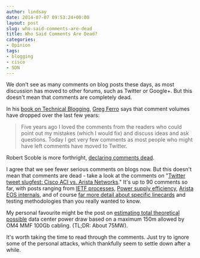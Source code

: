 ```yaml
---
author: lindsay
date: 2014-07-07 09:53:24+00:00
layout: post
slug: who-said-comments-are-dead
title: Who Said Comments Are Dead?
categories:
- Opinion
tags:
- blogging
- cisco
- SDN
---
```


We don't see as many comments on blog posts these days, as most discussion has moved to other forums, such as Twitter or Google+. But this doesn't mean that comments are completely dead.

In his [book on Technical Blogging](https://leanpub.com/Technical-Blogging-Writing-Arse-First), [Greg Ferro](http://etherealmind.com/) says that comment volumes have dropped over the last few years:

> Five years ago I loved the comments from the readers who could point out my mistakes (which I would fix) and discuss ideas and ask questions. Today I get very few comments as most people who might have left comments have moved to Twitter.

Robert Scoble is more forthright, [declaring comments dead](http://scobleizer.com/blog-comments-are-dead-discuss/).

I agree that we see fewer serious comments on blogs now. But this doesn't mean that comments are dead - take a look at the comments on "[Twitter tweet slugfest: Cisco ACI vs. Arista Networks](http://bradreese.com/blog/6-23-2014.htm)." It's up to 90 comments so far, with posts ranging from [IETF processes](http://bradreese.com/blog/6-23-2014.htm#comment-1456351514), [Power supply efficiency](http://bradreese.com/blog/6-23-2014.htm#comment-1457934844), [Arista EOS internals](http://bradreese.com/blog/6-23-2014.htm#comment-1457934844), and of course [far more detail about specific linecards](http://bradreese.com/blog/6-23-2014.htm#comment-1457934844) and testing methodologies than you really wanted to know.

My personal favourite might be the post on [estimating total theoretical possible](http://bradreese.com/blog/6-23-2014.htm#comment-1456130942) data center power draw based on a maximum 150m allowed by OM4 MMF 100Gb cabling. (TL;DR: About 75MW).

It's worth taking the time to read through the comments. Just try to ignore some of the personal attacks, which thankfully seem to settle down after a while.
